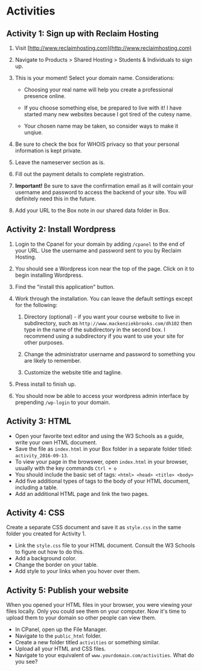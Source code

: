 # Activities

## Activity 1: Sign up with Reclaim Hosting

1. Visit [http://www.reclaimhosting.com](http://www.reclaimhosting.com)

2. Navigate to Products &gt; Shared Hosting &gt; Students & Individuals to sign up.

3. This is your moment! Select your domain name. Considerations:

   * Choosing your real name will help you create a professional presence online.

   * If you choose something else, be prepared to live with it! I have started many new websites because I got tired of the cutesy name.

   * Your chosen name may be taken, so consider ways to make it unqiue.

4. Be sure to check the box for WHOIS privacy so that your personal information is kept private.

5. Leave the nameserver section as is.

6. Fill out the payment details to complete registration.

7. **Important!** Be sure to save the confirmation email as it will contain your username and password to access the backend of your site. You will definitely need this in the future.

8. Add your URL to the Box note in our shared data folder in Box.

## Activity 2: Install Wordpress

1. Login to the Cpanel for your domain by adding `/cpanel` to the end of your URL. Use the username and password sent to you by Reclaim Hosting. 
2. You should see a Wordpress icon near the top of the page. Click on it to begin installing Wordpress.
3. Find the "install this application" button. 
4. Work through the installation. You can leave the default settings except for the following:  
   1. Directory \(optional\) - if you want your course website to live in subdirectory, such as `http://www.mackenziekbrooks.com/dh102` then type in the name of the subdirectory in the second box. I recommend using a subdirectory if you want to use your site for other purposes.

   1. Change the administrator username and password to something you are likely to remember.

   2. Customize the website title and tagline.

5. Press install to finish up.

6. You should now be able to access your wordpress admin interface by prepending `/wp-login` to your domain.

## Activity 3: HTML

* Open your favorite text editor and using the W3 Schools as a guide, write your own HTML document.
* Save the file as `index.html` in your Box folder in a separate folder titled: `activity_2016-09-13`.
* To view your page in the browswer, open `index.html` in your browser, usually with the key commands `Ctrl + o`
* You should include the basic set of tags: `<html> <head> <title> <body>`
* Add five additional types of tags to the body of your HTML document, including a table.
* Add an additional HTML page and link the two pages.

## Activity 4: CSS

Create a separate CSS document and save it as `style.css` in the same folder you created for Activity 1. 

* Link the `style.css` file to your HTML document. Consult the W3 Schools to figure out how to do this.
* Add a background color.
* Change the border on your table. 
* Add style to your links when you hover over them. 

## Activity 5: Publish your website

When you opened your HTML files in your browser, you were viewing your files locally. Only you could see them on your computer. Now it's time to upload them to your domain so other people can view them.

* In CPanel, open up the File Manager.
* Navigate to the `public_html` folder. 
* Create a new folder titled `activities` or something similar. 
* Upload all your HTML and CSS files. 
* Navigate to your equivalent of `www.yourdomain.com/activities`. What do you see?  



